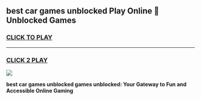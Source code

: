 
## best car games unblocked Play Online 👋 Unblocked Games
<h3>
<a href="https://premium.freeplayer.one?title=best_car_games_unblocked&ref=19F">CLICK TO PLAY</a></h3>
<hr>

<h3>
<a href="https://premium.freeplayer.one?title=best_car_games_unblocked&ref=19F">CLICK 2 PLAY</a>
  
</h3>

<a href="https://premium.freeplayer.one?title=best_car_games_unblocked&ref=19F"><img src="https://clearcache.store/games.png"></a>


**best car games unblocked games unblocked: Your Gateway to Fun and Accessible Online Gaming**
